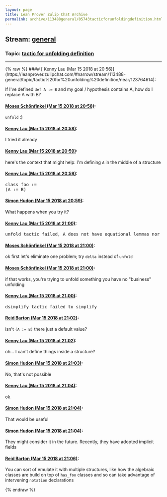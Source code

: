 ```yaml
---
layout: page
title: Lean Prover Zulip Chat Archive 
permalink: archive/113488general/05743tacticforunfoldingdefinition.html
---
```


## Stream: [general](https://leanprover-community.github.io/archive/113488general/index.html)
### Topic: [tactic for unfolding definition](https://leanprover-community.github.io/archive/113488general/05743tacticforunfoldingdefinition.html)

---

<base href="https://leanprover.zulipchat.com">
{% raw %}
#### [ Kenny Lau (Mar 15 2018 at 20:56)](https://leanprover.zulipchat.com/#narrow/stream/113488-general/topic/tactic%20for%20unfolding%20definition/near/123764614):
<p>If I've defined <code>def A := B</code> and my goal / hypothesis contains A, how do I replace A with B?</p>

#### [ Moses Schönfinkel (Mar 15 2018 at 20:58)](https://leanprover.zulipchat.com/#narrow/stream/113488-general/topic/tactic%20for%20unfolding%20definition/near/123764700):
<p><code>unfold</code> :)</p>

#### [ Kenny Lau (Mar 15 2018 at 20:58)](https://leanprover.zulipchat.com/#narrow/stream/113488-general/topic/tactic%20for%20unfolding%20definition/near/123764708):
<p>I tried it already</p>

#### [ Kenny Lau (Mar 15 2018 at 20:59)](https://leanprover.zulipchat.com/#narrow/stream/113488-general/topic/tactic%20for%20unfolding%20definition/near/123764717):
<p>here's the context that might help: I'm defining <code>A</code> in the middle of a structure</p>

#### [ Kenny Lau (Mar 15 2018 at 20:59)](https://leanprover.zulipchat.com/#narrow/stream/113488-general/topic/tactic%20for%20unfolding%20definition/near/123764727):
<div class="codehilite"><pre><span></span>class foo :=
(A := B)
</pre></div>

#### [ Simon Hudon (Mar 15 2018 at 20:59)](https://leanprover.zulipchat.com/#narrow/stream/113488-general/topic/tactic%20for%20unfolding%20definition/near/123764731):
<p>What happens when you try it?</p>

#### [ Kenny Lau (Mar 15 2018 at 21:00)](https://leanprover.zulipchat.com/#narrow/stream/113488-general/topic/tactic%20for%20unfolding%20definition/near/123764794):
<div class="codehilite"><pre><span></span>unfold tactic failed, A does not have equational lemmas nor is a projection
</pre></div>

#### [ Moses Schönfinkel (Mar 15 2018 at 21:00)](https://leanprover.zulipchat.com/#narrow/stream/113488-general/topic/tactic%20for%20unfolding%20definition/near/123764801):
<p>ok first let's eliminate one problem; try <code>delta</code> instead of <code>unfold</code></p>

#### [ Moses Schönfinkel (Mar 15 2018 at 21:00)](https://leanprover.zulipchat.com/#narrow/stream/113488-general/topic/tactic%20for%20unfolding%20definition/near/123764806):
<p>if that works, you're trying to unfold something you have no "business" unfolding</p>

#### [ Kenny Lau (Mar 15 2018 at 21:00)](https://leanprover.zulipchat.com/#narrow/stream/113488-general/topic/tactic%20for%20unfolding%20definition/near/123764810):
<div class="codehilite"><pre><span></span>dsimplify tactic failed to simplify
</pre></div>

#### [ Reid Barton (Mar 15 2018 at 21:02)](https://leanprover.zulipchat.com/#narrow/stream/113488-general/topic/tactic%20for%20unfolding%20definition/near/123764838):
<p>isn't <code>(A := B)</code> there just a default value?</p>

#### [ Kenny Lau (Mar 15 2018 at 21:02)](https://leanprover.zulipchat.com/#narrow/stream/113488-general/topic/tactic%20for%20unfolding%20definition/near/123764884):
<p>oh... I can't define things inside a structure?</p>

#### [ Simon Hudon (Mar 15 2018 at 21:03)](https://leanprover.zulipchat.com/#narrow/stream/113488-general/topic/tactic%20for%20unfolding%20definition/near/123764908):
<p>No, that's not possible</p>

#### [ Kenny Lau (Mar 15 2018 at 21:04)](https://leanprover.zulipchat.com/#narrow/stream/113488-general/topic/tactic%20for%20unfolding%20definition/near/123764913):
<p>ok</p>

#### [ Simon Hudon (Mar 15 2018 at 21:04)](https://leanprover.zulipchat.com/#narrow/stream/113488-general/topic/tactic%20for%20unfolding%20definition/near/123764956):
<p>That would be useful</p>

#### [ Simon Hudon (Mar 15 2018 at 21:04)](https://leanprover.zulipchat.com/#narrow/stream/113488-general/topic/tactic%20for%20unfolding%20definition/near/123764972):
<p>They might consider it in the future. Recently, they have adopted implicit fields</p>

#### [ Reid Barton (Mar 15 2018 at 21:06)](https://leanprover.zulipchat.com/#narrow/stream/113488-general/topic/tactic%20for%20unfolding%20definition/near/123765042):
<p>You can sort of emulate it with multiple structures, like how the algebraic classes are build on top of <code>has_foo</code> classes and so can take advantage of intervening <code>notation</code> declarations</p>


{% endraw %}
